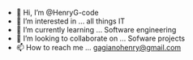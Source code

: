 - 👋 Hi, I’m @HenryG-code
- 👀 I’m interested in ... all things IT
- 🌱 I’m currently learning ... Software engineering
- 💞️ I’m looking to collaborate on ... Sofware projects
- 📫 How to reach me ... gagianohenry@gmail.com

<!---
HenryG-code/HenryG-code is a ✨ special ✨ repository because its `README.md` (this file) appears on your GitHub profile.
You can click the Preview link to take a look at your changes.
--->
